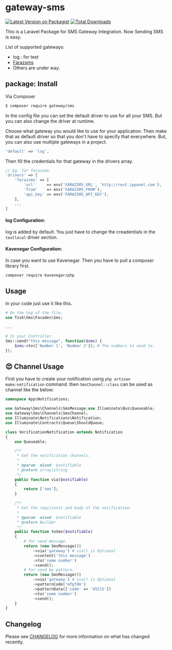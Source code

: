 # gateway-sms

[![Latest Version on Packagist](https://img.shields.io/packagist/v/gateway/sms.svg?style=for-the-badge&logo=composer)](https://packagist.org/packages/gateway/sms)
[![Total Downloads](https://img.shields.io/packagist/dt/gateway/sms.svg?style=for-the-badge&logo=laravel)](https://packagist.org/packages/gateway/sms)

This is a Laravel Package for SMS Gateway Integration. Now Sending SMS is easy.

List of supported gateways:
- log : for test
- [Farazsms](https://farazsms.com)
- Others are under way.

## package: Install

Via Composer

``` bash
$ composer require gateway/sms
```

In the config file you can set the default driver to use for all your SMS. But you can also change the driver at runtime.

Choose what gateway you would like to use for your application. Then make that as default driver so that you don't have to specify that everywhere. But, you can also use multiple gateways in a project.

```php
'default' => 'log',
```

Then fill the credentials for that gateway in the drivers array.

```php
// Eg. for farazsms.
'drivers' => [
    'farazsms' => [
        'url'     => env('FARAZSMS_URL', 'http://rest.ippanel.com'),
        'from'    => env('FARAZSMS_FROM'),
        'api_key' => env('FARAZSMS_API_KEY'),
    ],
    ...
]
```

#### log Configuration:

log is added by default. You just have to change the creadentials in the `textlocal` driver section.

#### Kavenegar Configuration:

In case you want to use Kavenegar. Then you have to pull a composer library first.

```bash
composer require kavenegar/php
```

## Usage

In your code just use it like this.
```php
# On the top of the file.
use Tzsk\Sms\Facades\Sms;

...

# In your Controller.
Sms::send("this message", function($sms) {
    $sms->to(['Number 1', 'Number 2']); # The numbers to send to.
});
```

## :heart_eyes: Channel Usage

First you have to create your notification using `php artisan make:notification` command.
then `SmsChannel::class` can be used as channel like the below:

```php
namespace App\Notifications;

use Gateway\Sms\Channels\SmsMessage;use Illuminate\Bus\Queueable;
use Gateway\Sms\Channels\SmsChannel;
use Illuminate\Notifications\Notification;
use Illuminate\Contracts\Queue\ShouldQueue;

class VerificationNotification extends Notification
{
    use Queueable;

    /**
     * Get the notification channels.
     *
     * @param  mixed  $notifiable
     * @return array|string
     */
    public function via($notifiable)
    {
        return ['sms'];
    }

    /**
     * Get the repicients and body of the notification.
     *
     * @param  mixed  $notifiable
     * @return Builder
     */
    public function toSms($notifiable)
    {
        # for send message.
        return (new SmsMessage())
            ->via('gateway') # via() is Optional
            ->content('this message')
            ->to('some number')
            ->send();
        # for send by pattern.
        return (new SmsMessage())
            ->via('gateway') # via() is Optional
            ->patternCode('mfgfdm')
            ->patternData(['code' => '45215'])
            ->to('some number')
            ->send();
    }
}
```

## Changelog

Please see [CHANGELOG](CHANGELOG.md) for more information on what has changed recently.
